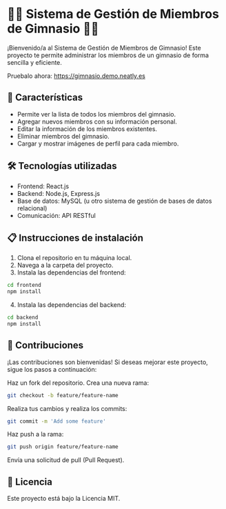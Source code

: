 # 🏋️‍♂️ Sistema de Gestión de Miembros de Gimnasio 🏋️‍♀️

¡Bienvenido/a al Sistema de Gestión de Miembros de Gimnasio! Este proyecto te permite administrar los miembros de un gimnasio de forma sencilla y eficiente.

Pruebalo ahora: https://gimnasio.demo.neatly.es

## 🚀 Características

- Permite ver la lista de todos los miembros del gimnasio.
- Agregar nuevos miembros con su información personal.
- Editar la información de los miembros existentes.
- Eliminar miembros del gimnasio.
- Cargar y mostrar imágenes de perfil para cada miembro.

## 🛠️ Tecnologías utilizadas

- Frontend: React.js
- Backend: Node.js, Express.js
- Base de datos: MySQL (u otro sistema de gestión de bases de datos relacional)
- Comunicación: API RESTful

## 📋 Instrucciones de instalación

1. Clona el repositorio en tu máquina local.
2. Navega a la carpeta del proyecto.
3. Instala las dependencias del frontend:

```bash
cd frontend
npm install
```
   
4. Instala las dependencias del backend:

```bash
cd backend
npm install
```
## 🤝 Contribuciones
¡Las contribuciones son bienvenidas! Si deseas mejorar este proyecto, sigue los pasos a continuación:

Haz un fork del repositorio.
Crea una nueva rama:
```bash
git checkout -b feature/feature-name
```
Realiza tus cambios y realiza los commits:
```bash
git commit -m 'Add some feature'
```
Haz push a la rama:
```bash
git push origin feature/feature-name
```
Envía una solicitud de pull (Pull Request).

## 📄 Licencia
Este proyecto está bajo la Licencia MIT.
